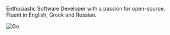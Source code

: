 Enthusiastic Software Developer with a passion for open-source.<br/>
Fluent in English, Greek and Russian.

<!--DISABLED_START_SECTION:waka-->
<!--DISABLED_END_SECTION:waka-->


![Go](https://img.shields.io/badge/go-%2300ADD8.svg?style=for-the-badge&logo=go&logoColor=white)
